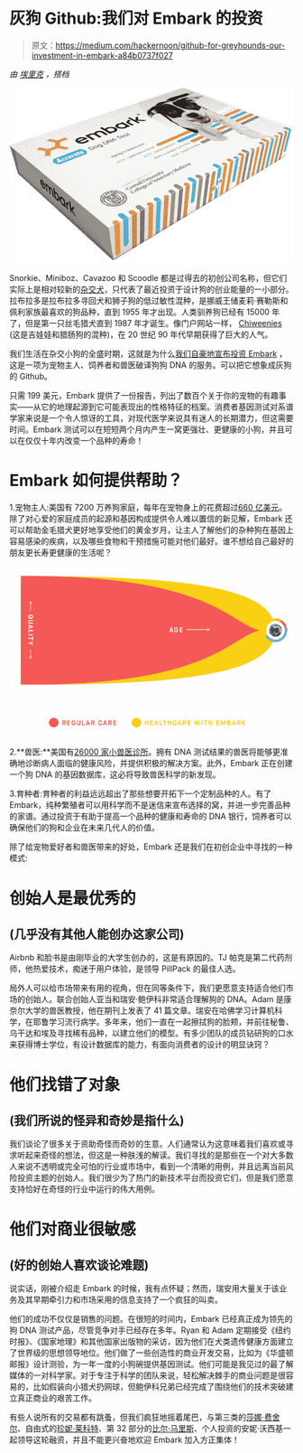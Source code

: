 # 灰狗 Github:我们对 Embark 的投资

> 原文：<https://medium.com/hackernoon/github-for-greyhounds-our-investment-in-embark-a84b0737f027>

*由* [*埃里克*](https://twitter.com/epaley) *，搭档*

![](img/d7315680bf82b85570c884261f19ad8c.png)

Snorkie、Miniboz、Cavazoo 和 Scoodle 都是过得去的初创公司名称，但它们实际上是相对较新的[杂交犬](https://dogs.thefuntimesguide.com/hybrid_mixed_dog_breeds/)，只代表了最近投资于设计狗的创业能量的一小部分。拉布拉多是拉布拉多寻回犬和狮子狗的低过敏性混种，是挪威王储麦莉·赛勒斯和佩利家族最喜欢的狗品种，直到 1955 年才出现。人类驯养狗已经有 15000 年了，但是第一只丝毛猎犬直到 1987 年才诞生。像门户网站一样， [Chiweenies](https://www.animalplanet.com/tv-shows/dogs-101/videos/chiweenie) (这是吉娃娃和腊肠狗的混种)，在 20 世纪 90 年代早期获得了巨大的人气。

我们生活在杂交小狗的全盛时期，这就是为什么[我们自豪地宣布投资 Embark](https://embarkvet.com/) ，这是一项为宠物主人、饲养者和兽医破译狗狗 DNA 的服务。可以把它想象成灰狗的 Github。

只需 199 美元，Embark 提供了一份报告，列出了数百个关于你的宠物的有趣事实——从它的地理起源到它可能表现出的性格特征的档案。消费者基因测试对系谱学家来说是一个令人惊讶的工具，对现代医学来说具有迷人的长期潜力，但这需要时间。Embark 测试可以在短短两个月内产生一窝更强壮、更健康的小狗，并且可以在仅仅十年内改变一个品种的寿命！

# Embark 如何提供帮助？

1.宠物主人:美国有 7200 万养狗家庭，每年在宠物身上的花费超过[660 亿美元](http://www.americanpetproducts.org/press_industrytrends.asp)。除了对心爱的家庭成员的起源和基因构成提供令人难以置信的新见解，Embark 还可以帮助金毛猎犬更好地享受他们的黄金岁月，让主人了解他们的杂种狗在基因上容易感染的疾病，以及哪些食物和干预措施可能对他们最好。谁不想给自己最好的朋友更长寿更健康的生活呢？

[![](img/787a64c7ce8ef3c8021160809723d6f1.png)](https://embarkvet.com/)

2.**兽医:**美国有[26000 家小兽医诊所](http://news.vin.com/vinnews.aspx?articleId=32051)。拥有 DNA 测试结果的兽医将能够更准确地诊断病人面临的健康风险，并提供积极的解决方案。此外，Embark 正在创建一个狗 DNA 的基因数据库，这必将导致兽医科学的新发现。

3.育种者:育种者的利益远远超出了那些想要开拓下一个定制品种的人。有了 Embark，纯种繁殖者可以用科学而不是迷信来宣布选择的窝，并进一步完善品种的家谱。通过投资于有助于提高一个品种的健康和寿命的 DNA 银行，饲养者可以确保他们的狗和企业在未来几代人的价值。

除了给宠物爱好者和兽医带来的好处，Embark 还是我们在初创企业中寻找的一种模式:

# 创始人是最优秀的

## (几乎没有其他人能创办这家公司)

Airbnb 和脸书是由刚毕业的大学生创办的，这是有原因的。TJ 帕克是第二代药剂师，他热爱技术，痴迷于用户体验，是领导 PillPack 的最佳人选。

局外人可以给市场带来有用的视角，但在同等条件下，我们更愿意支持适合他们市场的创始人。联合创始人亚当和瑞安·鲍伊科非常适合理解狗的 DNA。Adam 是康奈尔大学的兽医教授，他在期刊上发表了 41 篇文章。瑞安在哈佛学习计算机科学，在耶鲁学习流行病学。多年来，他们一直在一起擦拭狗的脸颊，并前往秘鲁、乌干达和埃及寻找稀有品种，以建立他们的模型。有多少团队的成员钻研狗的口水来获得博士学位，有设计数据库的能力，有面向消费者的设计的明显诀窍？

# 他们找错了对象

## (我们所说的怪异和奇妙是指什么)

我们谈论了很多关于资助奇怪而奇妙的生意。人们通常认为这意味着我们喜欢或寻求听起来奇怪的想法，但这是一种肤浅的解读。我们寻找的是那些在一个对大多数人来说不透明或完全可怕的行业或市场中，看到一个清晰的用例，并且远离当前风险投资主题的创始人。我们很少为了热门的新技术平台而投资它们，但是我们愿意支持恰好在奇怪的行业中运行的伟大用例。

# 他们对商业很敏感

## (好的创始人喜欢谈论难题)

说实话，刚被介绍走 Embark 的时候，我有点怀疑；然而，瑞安用大量关于该业务及其早期牵引力和市场采用的信息支持了一个疯狂的叫卖。

他们的成功不仅仅是销售的问题。在很短的时间内，Embark 已经真正成为领先的狗 DNA 测试产品，尽管竞争对手已经存在多年。Ryan 和 Adam 定期接受《纽约时报》、《国家地理》和其他国家出版物的采访，因为他们在犬类遗传健康方面建立了世界级的思想领导地位。他们做了一些创造性的商业开发交易，比如为《华盛顿邮报》设计测验，为一年一度的小狗碗提供基因测试。他们可能是我见过的最了解媒体的一对科学家。对于专注于科学的团队来说，轻松解决棘手的商业问题是很容易的，比如假装向小猎犬扔网球，但鲍伊科兄弟已经完成了围绕他们的技术突破建立真正商业的艰苦工作。

有些人说所有的交易都有跳蚤，但我们疯狂地摇着尾巴，与第三类的[莎娜·费舍尔](https://www.crunchbase.com/person/shana-fisher)、自由式的[珍妮·莱科特](http://freestyle.vc/team_members/jenny-lefcourt/)、第 32 部分的[比尔·马里斯](https://www.section32.com/)、个人投资的安妮·沃西基一起领导这轮融资，并且不能更兴奋地欢迎 Embark 加入方正集体！